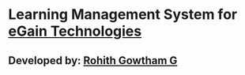 <h1>Learning Management System for <a href="https://e-gain.ci.in">eGain Technologies</a></h1>


<h2>Developed by: <a href="https://github.com/rohithgowthamg4927">Rohith Gowtham G</a></h2>
